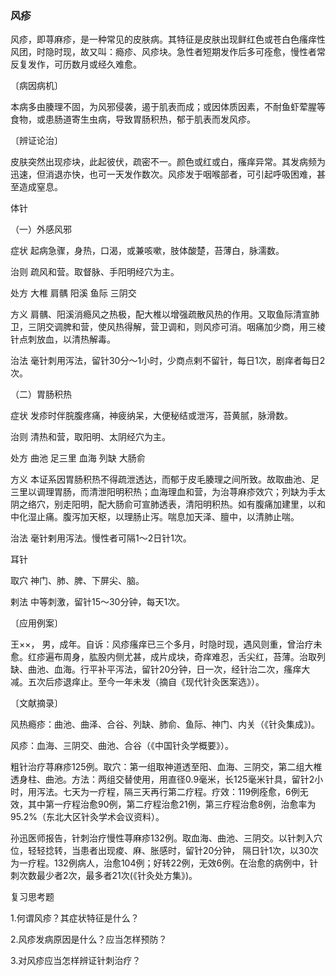 ### 风疹

风疹，即荨麻疹，是一种常见的皮肤病。其特征是皮肤出现鲜红色或苍白色瘙痒性风团，时隐时现，故又叫：瘾疹、风疹块。急性者短期发作后多可痊愈，慢性者常反复发作，可历数月或经久难愈。

〔病因病机〕

本病多由腠理不固，为风邪侵袭，遏于肌表而成；或因体质因素，不耐鱼虾荤腥等食物，或患肠道寄生虫病，导致胃肠积热，郁于肌表而发风疹。

〔辨证论治〕

皮肤突然出现疹块，此起彼伏，疏密不一。颜色或红或白，瘙痒异常。其发病频为迅速，但消退亦快，也可一天发作数次。风疹发于咽喉部者，可引起呼吸困难，甚至造成窒息。

体针

（一）外感风邪

症状  起病急骤，身热，口渴，或兼咳嗽，肢体酸楚，苔薄白，脉濡数。

治则  疏风和营。取督脉、手阳明经穴为主。

处方  大椎  肩髃  阳溪  鱼际  三阴交

方义  肩髃、阳溪消瘾风之热极，配大椎以增强疏散风热的作用。又取鱼际清宣肺卫，三阴交调脾和营，使风热得解，营卫调和，则风疹可消。咽痛加少商，用三棱针点刺放血，以清热解毒。

治法  毫针刺用泻法，留针30分～1小时，少商点剌不留针，每日1次，剧痒者每日2次。

（二）胃肠积热

症状  发疹时伴脘腹疼痛，神疲纳呆，大便秘结或泄泻，苔黄腻，脉滑数。

治则  清热和营，取阳明、太阴经穴为主。

处方  曲池  足三里  血海  列缺  大肠俞

方义  本证系因胃肠积热不得疏泄透达，而郁于皮毛腠理之间所致。故取曲池、足三里以调理胃肠，而清泄阳明积热；血海理血和营，为治荨麻疹效穴；列缺为手太阴之络穴，别走阳明，配大肠俞可宣肺透表，清阳明积热。如有腹痛加建里，以和中化湿止痛。腹泻加天枢，以理肠止泻。喘息加天泽、膻中，以清肺止喘。

治法  毫针剌用泻法。慢性者可隔1～2日针1次。

耳针

取穴  神门、肺、脾、下屏尖、脑。

剌法  中等刺激，留针15～30分钟，每天1次。

〔应用例案〕

王××， 男，成年。自诉：风疹瘙痒已三个多月，时隐时现，遇风则重，曾治疗未愈。红疹遍布周身，肱股内侧尤甚，成片成块，奇痒难忍，舌尖红，苔薄。治取列缺、曲池、血海。行平补平泻法，留针20分钟，日一次，经针治二次，瘙痒大减。五次后疹退痒止。至今一年未发（摘自《现代针灸医案选》）。

〔文献摘录〕

风热瘾疹：曲池、曲泽、合谷、列缺、肺俞、鱼际、神门、内关（《针灸集成》)。

风疹：血海、三阴交、曲池、合谷（《中国针灸学概要》）。

粗针治疗荨麻疹125例。取穴：第一组取神道透至阳、血海、三阴交，第二组大椎透身柱、曲池。方法：两组交替使用，用直径0.9毫米，长125毫米针具，留针2小时，用泻法。七天为一疗程，隔三天再行第二疗程。疗效：119例痊愈，6例无效，其中第一疗程治愈90例，第二疗程治愈21例，第三疗程治愈8例，治愈率为95.2%（东北大区针灸学术会议资料）。

孙迅医师报告，针刺治疗慢性荨麻疹132例。取血海、曲池、三阴交。以针刺入穴位，轻轻捻转，当患者出现痠、麻、胀感时，留针20分钟， 隔日针1次，以30次为一疗程。132例病人，治愈104例；好转22例，无效6例。在治愈的病例中，针刺次数最少者2次，最多者21次(《针灸处方集》)。

复习思考题

1.何谓风疹？其症状特征是什么？

2.风疹发病原因是什么？应当怎样预防？

3.对风疹应当怎样辨证针刺治疗？